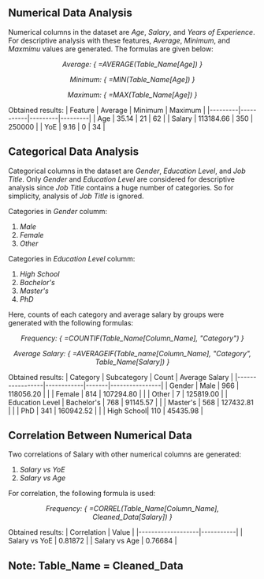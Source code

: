 ## Numerical Data Analysis
Numerical columns in the dataset are *Age*, *Salary*, and *Years of Experience*. For descriptive analysis with these features, *Average*, *Minimum*, and *Maxmimu* values are generated. The formulas are given below:
<p align="center">
    <em>Average: { =AVERAGE(Table_Name[Age]) }</em>
</p>
<p align="center">
    <em>Minimum: { =MIN(Table_Name[Age]) }</em>
</p>
<p align="center">
    <em>Maximum: { =MAX(Table_Name[Age]) }</em>
</p>
Obtained results:
| Feature | Average   | Minimum | Maximum |
|---------|-----------|---------|---------|
| Age     | 35.14     | 21      | 62      |
| Salary  | 113184.66 | 350     | 250000  |
| YoE     | 9.16      | 0       | 34      |

## Categorical Data Analysis
Categorical columns in the dataset are *Gender*, *Education Level*, and *Job Title*. Only *Gender* and *Education Level* are considered for descriptive analysis since *Job Title* contains a huge number of categories. So for simplicity, analysis of *Job Title* is ignored.

Categories in *Gender* columm:
<ol>
    <li><i>Male</i></li>
    <li><i>Female</i></li>
    <li><i>Other</i></li>
</ol>

Categories in *Education Level* columm:
<ol>
    <li><i>High School</i></li>
    <li><i>Bachelor's</i></li>
    <li><i>Master's</i></li>
    <li><i>PhD</i></li>
</ol>

Here, counts of each category and average salary by groups were generated with the following formulas:
<p align="center">
    <em>Frequency: { =COUNTIF(Table_Name[Column_Name], "Category") }</em>
</p>
<p align="center">
    <em>Average Salary: { =AVERAGEIF(Table_name[Column_Name], "Category", Table_Name[Salary]) }</em>
</p>

Obtained results:
| Category        | Subcategory | Count | Average Salary |
|-----------------|------------|-------|----------------|
| Gender          | Male       | 966   | 118056.20      |
|                 | Female     | 814   | 107294.80      |
|                 | Other      | 7     | 125819.00      |
| Education Level | Bachelor's | 768   | 91145.57       |
|                 | Master's   | 568   | 127432.81      |
|                 | PhD        | 341   | 160942.52      |
|                 | High School| 110   | 45435.98       |

## Correlation Between Numerical Data
Two correlations of Salary with other numerical columns are generated:
<ol>
    <li><i>Salary vs YoE</i></li>
    <li><i>Salary vs Age</i></li>
</ol>
For correlation, the following formula is used:
<p align="center">
    <em>Frequency: { =CORREL(Table_Name[Column_Name], Cleaned_Data[Salary]) }</em>
</p>

Obtained results:
| Correlation        | Value      |
|-------------------|-----------|
| Salary vs YoE      | 0.81872   |
| Salary vs Age      | 0.76684   |

## Note: Table_Name = Cleaned_Data